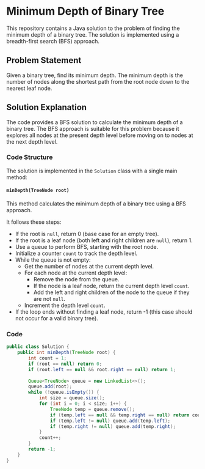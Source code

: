 # Minimum Depth of Binary Tree

This repository contains a Java solution to the problem of finding the minimum depth of a binary tree. The solution is implemented using a breadth-first search (BFS) approach.

## Problem Statement

Given a binary tree, find its minimum depth. The minimum depth is the number of nodes along the shortest path from the root node down to the nearest leaf node.

## Solution Explanation

The code provides a BFS solution to calculate the minimum depth of a binary tree. The BFS approach is suitable for this problem because it explores all nodes at the present depth level before moving on to nodes at the next depth level.

### Code Structure

The solution is implemented in the `Solution` class with a single main method:

#### `minDepth(TreeNode root)`

This method calculates the minimum depth of a binary tree using a BFS approach.

It follows these steps:
- If the root is `null`, return 0 (base case for an empty tree).
- If the root is a leaf node (both left and right children are `null`), return 1.
- Use a queue to perform BFS, starting with the root node.
- Initialize a counter `count` to track the depth level.
- While the queue is not empty:
  - Get the number of nodes at the current depth level.
  - For each node at the current depth level:
    - Remove the node from the queue.
    - If the node is a leaf node, return the current depth level `count`.
    - Add the left and right children of the node to the queue if they are not `null`.
  - Increment the depth level `count`.
- If the loop ends without finding a leaf node, return -1 (this case should not occur for a valid binary tree).

### Code

```java
public class Solution {
    public int minDepth(TreeNode root) {
        int count = 1; 
        if (root == null) return 0;
        if (root.left == null && root.right == null) return 1;
        
        Queue<TreeNode> queue = new LinkedList<>(); 
        queue.add(root); 
        while (!queue.isEmpty()) {
            int size = queue.size();
            for (int i = 0; i < size; i++) {
                TreeNode temp = queue.remove(); 
                if (temp.left == null && temp.right == null) return count;
                if (temp.left != null) queue.add(temp.left);
                if (temp.right != null) queue.add(temp.right);
            }
            count++;
        }
        return -1;
    }
}
